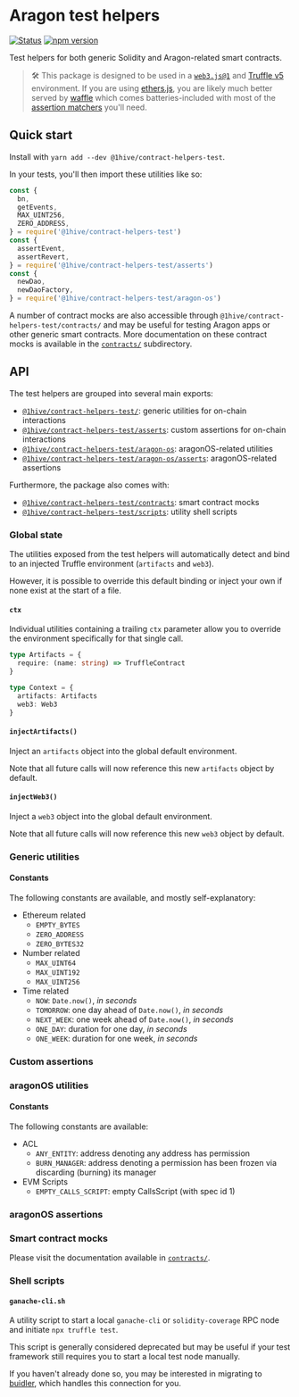 # Aragon test helpers

[![Status](https://img.shields.io/badge/stability-stable.svg?style=flat-square)](https://nodejs.org/api/documentation.html#documentation_stability_index)
[![npm version](https://img.shields.io/npm/v/@1hive/contract-helpers-test.svg?style=flat-square&color=lightgrey)](https://npmjs.org/package/@1hive/truffle-config-v4)

Test helpers for both generic Solidity and Aragon-related smart contracts.

> 🛠 This package is designed to be used in a [`web3.js@1`](js.readthedocs.io/en/1.0/) and [Truffle v5](https://www.trufflesuite.com/docs/truffle/overview) environment. If you are using [ethers.js](https://docs.ethers.io/v5/), you are likely much better served by [waffle](https://getwaffle.io/) which comes batteries-included with most of the [assertion matchers](https://ethereum-waffle.readthedocs.io/en/latest/matchers.html) you'll need.

## Quick start

Install with `yarn add --dev @1hive/contract-helpers-test`.

In your tests, you'll then import these utilities like so:

```js
const {
  bn,
  getEvents,
  MAX_UINT256,
  ZERO_ADDRESS,
} = require('@1hive/contract-helpers-test')
const {
  assertEvent,
  assertRevert,
} = require('@1hive/contract-helpers-test/asserts')
const {
  newDao,
  newDaoFactory,
} = require('@1hive/contract-helpers-test/aragon-os')
```

A number of contract mocks are also accessible through `@1hive/contract-helpers-test/contracts/` and may be useful for testing Aragon apps or other generic smart contracts. More documentation on these contract mocks is available in the [`contracts/`](./contracts) subdirectory.

## API

The test helpers are grouped into several main exports:

- [`@1hive/contract-helpers-test/`](#generic-utilities): generic utilities for on-chain interactions
- [`@1hive/contract-helpers-test/asserts`](#custom-assertions): custom assertions for on-chain interactions
- [`@1hive/contract-helpers-test/aragon-os`](#aragonos-utilities): aragonOS-related utilities
- [`@1hive/contract-helpers-test/aragon-os/asserts`](#aragonos-assertions): aragonOS-related assertions

Furthermore, the package also comes with:

- [`@1hive/contract-helpers-test/contracts`](#smart-contract-mocks): smart contract mocks
- [`@1hive/contract-helpers-test/scripts`](#shell-scripts): utility shell scripts

### Global state

The utilities exposed from the test helpers will automatically detect and bind to an injected Truffle environment (`artifacts` and `web3`).

However, it is possible to override this default binding or inject your own if none exist at the start of a file.

#### `ctx`

Individual utilities containing a trailing `ctx` parameter allow you to override the environment specifically for that single call.

```ts
type Artifacts = {
  require: (name: string) => TruffleContract
}

type Context = {
  artifacts: Artifacts
  web3: Web3
}
```

#### `injectArtifacts()`

Inject an `artifacts` object into the global default environment.

Note that all future calls will now reference this new `artifacts` object by default.

#### `injectWeb3()`

Inject a `web3` object into the global default environment.

Note that all future calls will now reference this new `web3` object by default.

### Generic utilities

#### Constants

The following constants are available, and mostly self-explanatory:

- Ethereum related
  - `EMPTY_BYTES`
  - `ZERO_ADDRESS`
  - `ZERO_BYTES32`
- Number related
  - `MAX_UINT64`
  - `MAX_UINT192`
  - `MAX_UINT256`
- Time related
  - `NOW`: `Date.now()`, _in seconds_
  - `TOMORROW`: one day ahead of `Date.now()`, _in seconds_
  - `NEXT_WEEK`: one week ahead of `Date.now()`, _in seconds_
  - `ONE_DAY`: duration for one day, _in seconds_
  - `ONE_WEEK`: duration for one week, _in seconds_

### Custom assertions

### aragonOS utilities

#### Constants

The following constants are available:

- ACL
  - `ANY_ENTITY`: address denoting any address has permission
  - `BURN_MANAGER`: address denoting a permission has been frozen via discarding (burning) its manager
- EVM Scripts
  - `EMPTY_CALLS_SCRIPT`: empty CallsScript (with spec id 1)

### aragonOS assertions

### Smart contract mocks

Please visit the documentation available in [`contracts/`](./contracts).

### Shell scripts

#### `ganache-cli.sh`

A utility script to start a local `ganache-cli` or `solidity-coverage` RPC node and initiate `npx truffle test`.

This script is generally considered deprecated but may be useful if your test framework still requires you to start a local test node manually.

If you haven't already done so, you may be interested in migrating to [buidler](https://buidler.dev/), which handles this connection for you.
